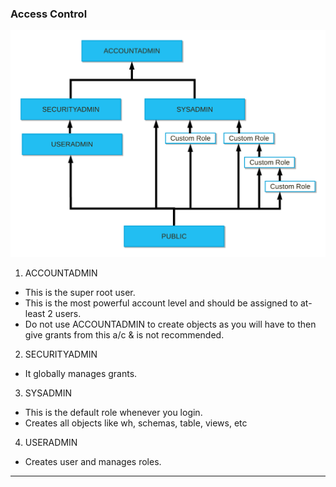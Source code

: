 
### Access Control


![img_2.png](img/img_2.png)

1. ACCOUNTADMIN
- This is the super root user.
- This is the most powerful account level and should be assigned to at-least 2 users.
- Do not use ACCOUNTADMIN to create objects as you will have to then give grants from this a/c & is not recommended.

2. SECURITYADMIN
- It globally manages grants.

3. SYSADMIN
- This is the default role whenever you login.
- Creates all objects like wh, schemas, table, views, etc

4. USERADMIN 
- Creates user and manages roles.

---